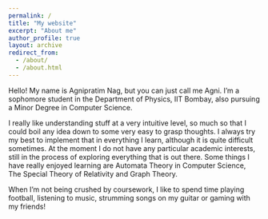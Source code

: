 ```yaml
---
permalink: /
title: "My website"
excerpt: "About me"
author_profile: true
layout: archive
redirect_from: 
  - /about/
  - /about.html
---
```


Hello! My name is Agnipratim Nag, but you can just call me Agni. I’m a sophomore student in the Department of Physics, IIT Bombay, also pursuing a Minor Degree in Computer Science.

I really like understanding stuff at a very intuitive level, so much so that I could boil any idea down to some very easy to grasp thoughts. I always try my best to implement that in everything I learn, although it is quite difficult sometimes. At the moment I do not have any particular academic interests, still in the process of exploring everything that is out there. Some things I have really enjoyed learning are Automata Theory in Computer Science, The Special Theory of Relativity and Graph Theory.

When I’m not being crushed by coursework, I like to spend time playing football, listening to music, strumming songs on my guitar or gaming with my friends!

